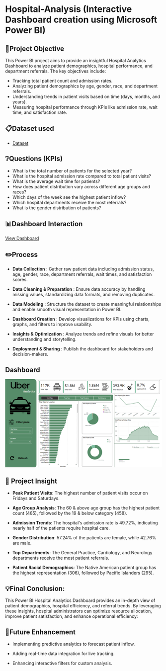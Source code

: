 # Hospital-Analysis (Interactive Dashboard creation using Microsoft Power BI)
## 📌Project Objective
This Power BI project aims to provide an insightful Hospital Analytics Dashboard to analyze patient demographics, hospital performance, and department referrals. 
The key objectives include:
- Tracking total patient count and admission rates.
- Analyzing patient demographics by age, gender, race, and department referrals.
- Understanding trends in patient visits based on time (days, months, and years).
- Measuring hospital performance through KPIs like admission rate, wait time, and satisfaction rate.

## 📋Dataset used
- <a href="https://github.com/AlwinJesuraj23/Hospital-analytics-power-BI/blob/main/Hospital_ER_Dashboard_2021_2023_Final.csv">Dataset </a>

## ❔Questions (KPIs)
- What is the total number of patients for the selected year?
- What is the hospital admission rate compared to total patient visits?
- What is the average wait time for patients?
- How does patient distribution vary across different age groups and races?
- Which days of the week see the highest patient inflow?
- Which hospital departments receive the most referrals?
- What is the gender distribution of patients?

 ## 📊Dashboard Interaction
 <a href="https://github.com/AlwinJesuraj23/Hospital-analytics-power-BI/blob/main/Hospital%20Dashboard.pbix">View Dashboard</a>

## ✏️Process
- **Data Collection** : Gather raw patient data including admission status, age, gender, race, department referrals, wait times, and satisfaction scores.
  
- **Data Cleaning & Preparation** : Ensure data accuracy by handling missing values, standardizing data formats, and removing duplicates.
  
- **Data Modeling** : Structure the dataset to create meaningful relationships and enable smooth visual representation in Power BI.
  
- **Dashboard Creation** : Develop visualizations for KPIs using charts, graphs, and filters to improve usability.
  
- **Insights & Optimization** : Analyze trends and refine visuals for better understanding and storytelling.
  
- **Deployment & Sharing** : Publish the dashboard for stakeholders and decision-makers.
  
## Dashboard

![Screenshot (495)](https://github.com/AlwinJesuraj23/power-BI-projects/blob/main/Screenshot%202025-01-16%20113041.png)
## 🎯 Project Insight
- **Peak Patient Visits**: The highest number of patient visits occur on Fridays and Saturdays.
  
- **Age Group Analysis**: The 60 & above age group has the highest patient count (485), followed by the 19 & below category (458).
  
- **Admission Trends**: The hospital's admission rate is 49.72%, indicating nearly half of the patients require hospital care.
  
- **Gender Distribution**: 57.24% of the patients are female, while 42.76% are male.
  
- **Top Departments**: The General Practice, Cardiology, and Neurology departments receive the most patient referrals.
  
- **Patient Racial Demographics**: The Native American patient group has the highest representation (306), followed by Pacific Islanders (295).

## 💡Final Conclusion:
This Power BI Hospital Analytics Dashboard provides an in-depth view of patient demographics, hospital efficiency, and referral trends. By leveraging these insights, hospital administrators can optimize resource allocation, improve patient satisfaction, and enhance operational efficiency:

## 🚀Future Enhancement
- Implementing predictive analytics to forecast patient inflow.

- Adding real-time data integration for live tracking.

- Enhancing interactive filters for custom analysis.
